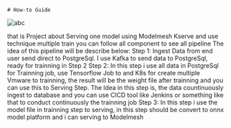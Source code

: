     # How-to Guide
![abc](https://github.com/HungNguyenDev1511/Capstone-Project-Model-Serving/assets/69066161/e86947c5-5e25-4b0b-917d-2b78275dad5f)

that is Project about Serving one model using Modelmesh Kserve and use technique multiple train you can follow all component to see all pipeline
The idea of this pipeline will be describe below:
Step 1: Ingest Data from end user send direct to PostgreSql. I use Kafka to send data to PostgreSql, ready for trainning in Step 2
Step 2: In this step i use all data in PostgreSql for Trainning job, use Tensorflow Job to and K8s for create multiple Vmware to trainning, the result will be the weight file after trainning and you can use this to Serving Step. The Idea in this step is, the data countinuously ingest to database and you can use CICD tool like Jenkins or something like that to conduct continuously the trainning job
Step 3: In this step i use the model file in trainning step to serving, in this step should be convert to onnx model platform and i can serving to Modelmesh